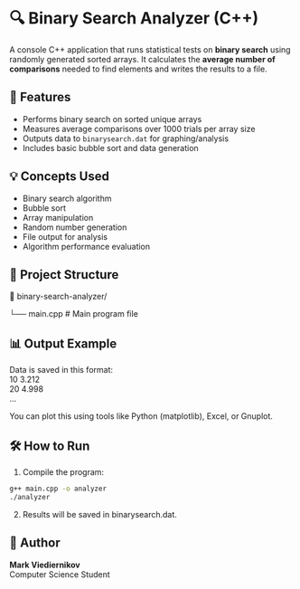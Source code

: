 # 🔍 Binary Search Analyzer (C++)

A console C++ application that runs statistical tests on **binary search** using randomly generated sorted arrays. It calculates the **average number of comparisons** needed to find elements and writes the results to a file.

## 🚀 Features

- Performs binary search on sorted unique arrays
- Measures average comparisons over 1000 trials per array size
- Outputs data to `binarysearch.dat` for graphing/analysis
- Includes basic bubble sort and data generation

## 💡 Concepts Used

- Binary search algorithm
- Bubble sort
- Array manipulation
- Random number generation
- File output for analysis
- Algorithm performance evaluation

## 📂 Project Structure

📁 binary-search-analyzer/

  └── main.cpp # Main program file

## 📊 Output Example

Data is saved in this format:  
10 3.212  
20 4.998  
...

You can plot this using tools like Python (matplotlib), Excel, or Gnuplot.

## 🛠️ How to Run

1. Compile the program:
```bash
g++ main.cpp -o analyzer
./analyzer
```
2. Results will be saved in binarysearch.dat.

## 👤 Author
**Mark Viediernikov**  
Computer Science Student
